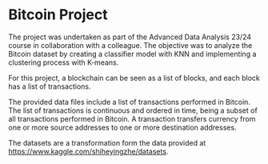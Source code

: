 # Bitcoin Project
The project was undertaken as part of the Advanced Data Analysis 23/24 course in collaboration with a colleague. The objective was to analyze the Bitcoin dataset by creating a classifier model with KNN and implementing a clustering process with K-means.

For this project, a blockchain can be seen as a list of blocks, and each block has a list of transactions.

The provided data files include a list of transactions performed in Bitcoin. The list of transactions is continuous and ordered in time, being a subset of all transactions performed in Bitcoin. A transaction transfers currency from one or more source addresses to one or more destination addresses.

The datasets are a transformation form the data provided at https://www.kaggle.com/shiheyingzhe/datasets.
